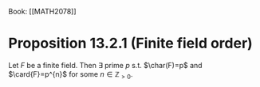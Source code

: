 Book: [[MATH2078]]
# Proposition 13.2.1 (Finite field order)
Let $F$ be a finite field.
Then $\exists$ prime $p$ s.t. $\char(F)=p$ and $\card{F}=p^{n}$ for some $n\in \mathbb{Z}_{>0}$.